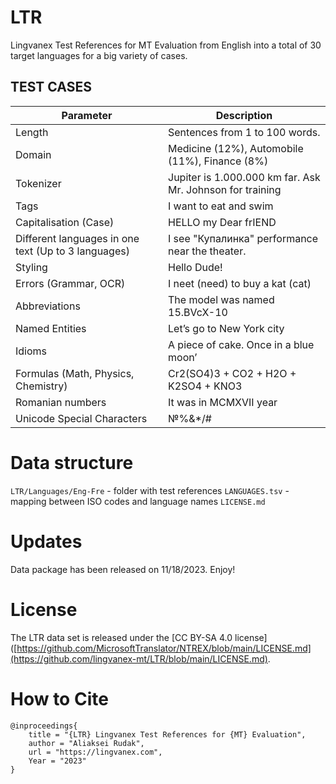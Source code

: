 # LTR
Lingvanex Test References for MT Evaluation from English into a total of 30 target languages for a big variety of cases.

## TEST CASES

| Parameter | Description |
|-----------|-------------|
| Length    | Sentences from 1 to 100 words.       |
| Domain    | Medicine (12%), Automobile (11%), Finance (8%) |
| Tokenizer    | Jupiter is 1.000.000 km far. Ask Mr. Johnson for training       |
| Tags    | I want to eat <tag> and swim       |
| Capitalisation (Case)    | HELLO my Dear frIEND |
| Different languages in one text (Up to 3 languages)    | I see "Купалинка" performance near the theater. |
| Styling    | Hello Dude!      |
| Errors (Grammar, OCR)    | I neet (need) to buy a kat (cat)|
| Abbreviations    | The model was named 15.BVcX-10     |
| Named Entities    | Let’s go to New York city      |
| Idioms    | A piece of cake. Once in a blue moon’       |
| Formulas (Math, Physics, Chemistry)    | Cr2(SO4)3 + CO2 + H2O + K2SO4 + KNO3 |
| Romanian numbers    | It was in MCMXVII year |
| Unicode Special Characters    | №%&*/#  |


# Data structure
`LTR/Languages/Eng-Fre` - folder with test references
`LANGUAGES.tsv` - mapping between ISO codes and language names 
`LICENSE.md`

# Updates
Data package has been released on 11/18/2023. Enjoy!

# License
The LTR data set is released under the [CC BY-SA 4.0 license]([https://github.com/MicrosoftTranslator/NTREX/blob/main/LICENSE.md](https://github.com/lingvanex-mt/LTR/blob/main/LICENSE.md).
# How to Cite
```
@inproceedings{
    title = "{LTR} Lingvanex Test References for {MT} Evaluation",
    author = "Aliaksei Rudak",
    url = "https://lingvanex.com",
    Year = "2023"
}
```

